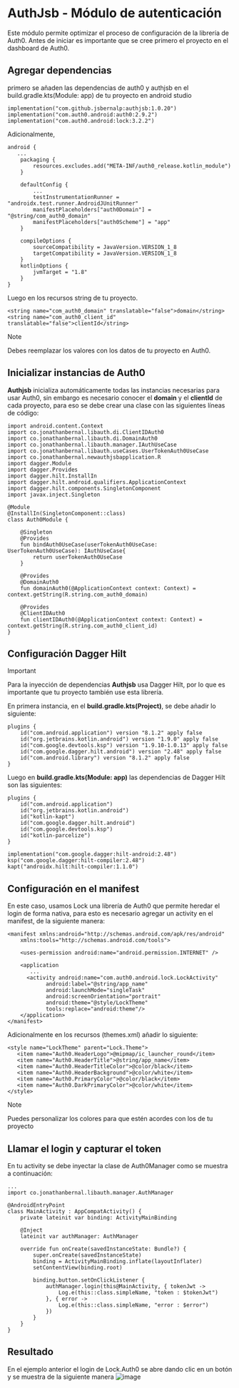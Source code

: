 # AuthJsb - Módulo de autenticación
Este módulo permite optimizar el proceso de configuración de la librería de Auth0. Antes de iniciar es importante que se cree primero el proyecto en el dashboard de Auth0.
## Agregar dependencias
primero se añaden las dependencias de auth0 y authjsb en el build.gradle.kts(Module: app) de tu proyecto en android studio
```
implementation("com.github.jsbernalp:authjsb:1.0.20")
implementation("com.auth0.android:auth0:2.9.2")
implementation("com.auth0.android:lock:3.2.2")
```
Adicionalmente,
```
android {
   ...
    packaging {
        resources.excludes.add("META-INF/auth0_release.kotlin_module")
    }

    defaultConfig {
        ...
        testInstrumentationRunner = "androidx.test.runner.AndroidJUnitRunner"
        manifestPlaceholders["auth0Domain"] = "@string/com_auth0_domain"
        manifestPlaceholders["auth0Scheme"] = "app"
    }

    compileOptions {
        sourceCompatibility = JavaVersion.VERSION_1_8
        targetCompatibility = JavaVersion.VERSION_1_8
    }
    kotlinOptions {
        jvmTarget = "1.8"
    }
}

```
Luego en los recursos string de tu proyecto.
```
<string name="com_auth0_domain" translatable="false">domain</string>
<string name="com_auth0_client_id" translatable="false">clientId</string>
```
> [!NOTE]
> Debes reemplazar los valores con los datos de tu proyecto en Auth0.

## Inicializar instancias de Auth0
**Authjsb** inicializa automáticamente todas las instancias necesarias para usar Auth0, sin embargo es necesario conocer el **domain** y el **clientId** de cada proyecto, para eso se debe crear una clase con las siguientes líneas de código:
```
import android.content.Context
import co.jonathanbernal.libauth.di.ClientIDAuth0
import co.jonathanbernal.libauth.di.DomainAuth0
import co.jonathanbernal.libauth.manager.IAuthUseCase
import co.jonathanbernal.libauth.useCases.UserTokenAuth0UseCase
import co.jonathanbernal.newauthjsbapplication.R
import dagger.Module
import dagger.Provides
import dagger.hilt.InstallIn
import dagger.hilt.android.qualifiers.ApplicationContext
import dagger.hilt.components.SingletonComponent
import javax.inject.Singleton

@Module
@InstallIn(SingletonComponent::class)
class Auth0Module {

    @Singleton
    @Provides
    fun bindAuth0UseCase(userTokenAuth0UseCase: UserTokenAuth0UseCase): IAuthUseCase{
        return userTokenAuth0UseCase
    }

    @Provides
    @DomainAuth0
    fun domainAuth0(@ApplicationContext context: Context) = context.getString(R.string.com_auth0_domain)

    @Provides
    @ClientIDAuth0
    fun clientIDAuth0(@ApplicationContext context: Context) = context.getString(R.string.com_auth0_client_id)
}
```

## Configuración Dagger Hilt
> [!IMPORTANT]
> Para la inyección de dependencias **Authjsb** usa Dagger Hilt, por lo que es importante que tu proyecto también use esta librería.

En primera instancia, en el **build.gradle.kts(Project)**, se debe añadir lo siguiente:
```
plugins {
    id("com.android.application") version "8.1.2" apply false
    id("org.jetbrains.kotlin.android") version "1.9.0" apply false
    id("com.google.devtools.ksp") version "1.9.10-1.0.13" apply false
    id("com.google.dagger.hilt.android") version "2.48" apply false
    id("com.android.library") version "8.1.2" apply false
}
```

Luego en **build.gradle.kts(Module: app)** las dependencias de Dagger Hilt son las siguientes:
```
plugins {
    id("com.android.application")
    id("org.jetbrains.kotlin.android")
    id("kotlin-kapt")
    id("com.google.dagger.hilt.android")
    id("com.google.devtools.ksp")
    id("kotlin-parcelize")
}

implementation("com.google.dagger:hilt-android:2.48")
ksp("com.google.dagger:hilt-compiler:2.48")
kapt("androidx.hilt:hilt-compiler:1.1.0")
```

## Configuración en el manifest
En este caso, usamos Lock una librería de Auth0 que permite heredar el login de forma nativa, para esto es necesario agregar un activity en el manifest, de la siguiente manera:
```
<manifest xmlns:android="http://schemas.android.com/apk/res/android"
    xmlns:tools="http://schemas.android.com/tools">

    <uses-permission android:name="android.permission.INTERNET" />

    <application
       ...
      <activity android:name="com.auth0.android.lock.LockActivity"
            android:label="@string/app_name"
            android:launchMode="singleTask"
            android:screenOrientation="portrait"
            android:theme="@style/LockTheme"
            tools:replace="android:theme"/>
    </application>
</manifest>
```
Adicionalmente en los recursos (themes.xml) añadir lo siguiente:
```
<style name="LockTheme" parent="Lock.Theme">
   <item name="Auth0.HeaderLogo">@mipmap/ic_launcher_round</item>
   <item name="Auth0.HeaderTitle">@string/app_name</item>
   <item name="Auth0.HeaderTitleColor">@color/black</item>
   <item name="Auth0.HeaderBackground">@color/white</item>
   <item name="Auth0.PrimaryColor">@color/black</item>
   <item name="Auth0.DarkPrimaryColor">@color/white</item>
</style>
```
> [!NOTE]
> Puedes personalizar los colores para que estén acordes con los de tu proyecto

## Llamar el login y capturar el token
En tu activity se debe inyectar la clase de Auth0Manager como se muestra a continuación:
```
...
import co.jonathanbernal.libauth.manager.AuthManager

@AndroidEntryPoint
class MainActivity : AppCompatActivity() {
    private lateinit var binding: ActivityMainBinding

    @Inject
    lateinit var authManager: AuthManager

    override fun onCreate(savedInstanceState: Bundle?) {
        super.onCreate(savedInstanceState)
        binding = ActivityMainBinding.inflate(layoutInflater)
        setContentView(binding.root)

        binding.button.setOnClickListener {
            authManager.login(this@MainActivity, { tokenJwt ->
                Log.e(this::class.simpleName, "token : $tokenJwt")
            }, { error ->
                Log.e(this::class.simpleName, "error : $error")
            })
        }
    }
}
```
## Resultado
En el ejemplo anterior el login de Lock.Auth0 se abre dando clic en un botón y se muestra de la siguiente manera
![image](https://github.com/jsbernalp/AuthJsb/assets/43454364/c2bac428-d5d0-4204-aece-195360de810a)



